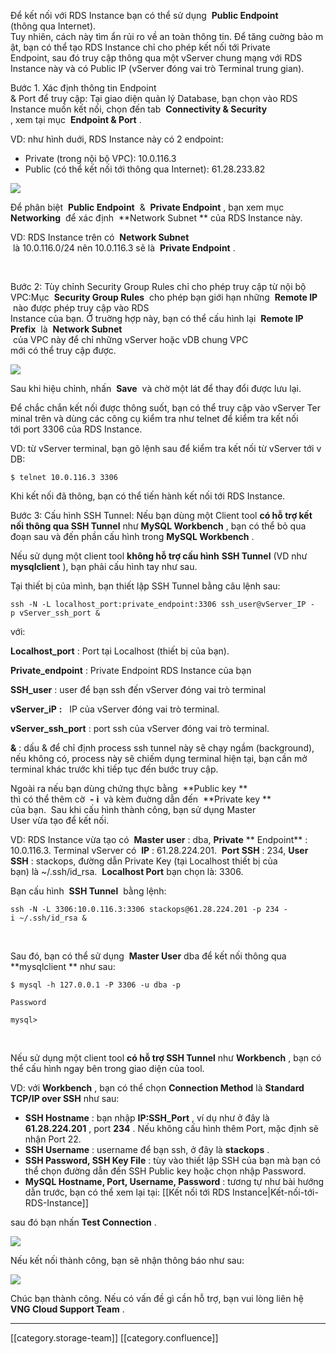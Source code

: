 

Để kết nối với RDS Instance bạn có thể sử dụng  **Public Endpoint**  (thông qua Internet). Tuy nhiên, cách này tìm ẩn rủi ro về an toàn thông tin. Để tăng cuờng bảo mật, bạn có thể tạo RDS Instance chỉ cho phép kết nối tới Private Endpoint, sau đó truy cập thông qua một vServer chung mạng với RDS Instance này và có Public IP (vServer đóng vai trò Terminal trung gian).



Bước 1. Xác định thông tin Endpoint & Port để truy cập: Tại giao diện quản lý Database, bạn chọn vào RDS Instance muốn kết nối, chọn đến tab  **Connectivity & Security** , xem tại mục  **Endpoint & Port** . 

VD: như hình duới, RDS Instance này có 2 endpoint: 


* Private (trong nội bộ VPC): 10.0.116.3
* Public (có thể kết nối tới thông qua Internet): 61.28.233.82

![](images/storage/image2019-6-24_13-58-33.png)

Để phân biệt  **Public Endpoint**  &  **Private Endpoint** , bạn xem mục  **Networking**  để xác định  **Network Subnet ** của RDS Instance này. 

VD: RDS Instance trên có  **Network Subnet**  là 10.0.116.0/24 nên 10.0.116.3 sẽ là  **Private Endpoint** . 

 

Bước 2: Tùy chỉnh Security Group Rules chỉ cho phép truy cập từ nội bộ VPC:Mục  **Security Group Rules**  cho phép bạn giới hạn những  **Remote IP**  nào được phép truy cập vào RDS Instance của bạn. Ở truờng hợp này, bạn có thể cấu hình lại  **Remote IP Prefix**  là  **Network Subnet**  của VPC này để chỉ những vServer hoặc vDB chung VPC mới có thể truy cập được. 



![](images/storage/image2019-10-3_14-20-15.png)

Sau khi hiệu chỉnh, nhấn  **Save**  và chờ một lát để thay đổi được lưu lại. 



Để chắc chắn kết nối được thông suốt, bạn có thể truy cập vào vServer Terminal trên và dùng các công cụ kiểm tra như telnet để kiểm tra kết nối tới port 3306 của RDS Instance.

VD: từ vServer terminal, bạn gõ lệnh sau để kiểm tra kết nối từ vServer tới vDB: 


```
$ telnet 10.0.116.3 3306
```
Khi kết nối đã thông, bạn có thể tiến hành kết nối tới RDS Instance. 



Bước 3: Cấu hình SSH Tunnel: Nếu bạn dùng một Client tool  **có hỗ trợ kết nối thông qua SSH Tunnel**  như  **MySQL Workbench** , bạn có thể bỏ qua đoạn sau và đến phần cấu hình trong  **MySQL Workbench** .

Nếu sử dụng một client tool  **không hỗ trợ cấu hình**  **SSH Tunnel**  (VD như  **mysqlclient** ), bạn phải cấu hình tay như sau. 

Tại thiết bị của mình, bạn thiết lập SSH Tunnel bằng câu lệnh sau: 


```
ssh -N -L localhost_port:private_endpoint:3306 ssh_user@vServer_IP -p vServer_ssh_port &
```
với: 

 **Localhost_port** : Port tại Localhost (thiết bị của bạn). 

 **Private_endpoint** : Private Endpoint RDS Instance của bạn 

 **SSH_user** : user để bạn ssh đến vServer đóng vai trò terminal 

 **vServer_iP**  **:**   IP của vServer đóng vai trò terminal. 

 **vServer_ssh_port** : port ssh của vServer đóng vai trò terminal. 

 **&** : dấu & để chỉ định process ssh tunnel này sẽ chạy ngầm (background), nếu không có, process này sẽ chiếm dụng terminal hiện tại, bạn cần mở terminal khác trước khi tiếp tục đến bước truy cập.

Ngoài ra nếu bạn dùng chứng thực bằng  **Public key ** thì có thể thêm cờ  **-**  **i**  và kèm đuờng dẫn đến  **Private key ** của bạn.  Sau khi cấu hình thành công, bạn sử dụng Master User vừa tạo để kết nối. 



VD: RDS Instance vừa tạo có  **Master user** : dba,  **Private**  ** Endpoint** : 10.0.116.3. Terminal vServer có  **IP** : 61.28.224.201.  **Port SSH** : 234,  **User SSH** : stackops, đường dẫn Private Key (tại Localhost thiết bị của bạn) là ~/.ssh/id_rsa.  **Localhost Port**  bạn chọn là: 3306. 

Bạn cấu hình  **SSH Tunnel**  bằng lệnh: 


```
ssh -N -L 3306:10.0.116.3:3306 stackops@61.28.224.201 -p 234 -i ~/.ssh/id_rsa &
```
 

Sau đó, bạn có thể sử dụng  **Master User**  dba để kết nối thông qua  **mysqlclient ** như sau: 


```
$ mysql -h 127.0.0.1 -P 3306 -u dba -p

Password 

mysql>
```
 

Nếu sử dụng một client tool  **có hỗ trợ SSH Tunnel**  như  **Workbench** , bạn có thể cấu hình ngay bên trong giao diện của tool.

VD: với  **Workbench** , bạn có thể chọn  **Connection Method**  là  **Standard TCP/IP over SSH**  như sau:


*  **SSH Hostname** : bạn nhập  **IP:SSH_Port** , ví dụ như ở đây là  **61.28.224.201** , port  **234** . Nếu không cấu hình thêm Port, mặc định sẽ nhận Port 22.
*  **SSH Username** : username để bạn ssh, ở đây là  **stackops** .
*  **SSH Password, SSH Key File** : tùy vào thiết lập SSH của bạn mà bạn có thể chọn đường dẫn đến SSH Public key hoặc chọn nhập Password.
*  **MySQL Hostname, Port, Username, Password** : tương tự như bài hướng dẫn trước, bạn có thể xem lại tại: [[Kết nối tới RDS Instance|Kết-nối-tới-RDS-Instance]]

sau đó bạn nhấn  **Test Connection** .

![](images/storage/connect-win-5.PNG)



Nếu kết nối thành công, bạn sẽ nhận thông báo như sau:

![](images/storage/connect-win-3.PNG)



Chúc bạn thành công. Nếu có vấn đề gì cần hỗ trợ, bạn vui lòng liên hệ  **VNG Cloud Support Team** .



*****

[[category.storage-team]] 
[[category.confluence]] 
